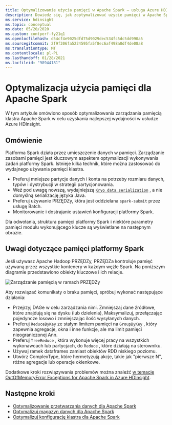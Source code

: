```yaml
---
title: Optymalizowanie użycia pamięci w Apache Spark — usługa Azure HDInsight
description: Dowiedz się, jak zoptymalizować użycie pamięci w Apache Spark w usłudze Azure HDInsight.
ms.service: hdinsight
ms.topic: conceptual
ms.date: 05/20/2020
ms.custom: contperf-fy21q1
ms.openlocfilehash: d54cf4e9025dfd75d9029dec534fc5dc5dd990a5
ms.sourcegitcommit: 2f9f306fa5224595fa5f8ec6af498a0df4de08a8
ms.translationtype: MT
ms.contentlocale: pl-PL
ms.lasthandoff: 01/28/2021
ms.locfileid: "98944181"
---
```

# <a name="memory-usage-optimization-for-apache-spark"></a>Optymalizacja użycia pamięci dla Apache Spark

W tym artykule omówiono sposób optymalizowania zarządzania pamięcią klastra Apache Spark w celu uzyskania najlepszej wydajności w usłudze Azure HDInsight.

## <a name="overview"></a>Omówienie

Platforma Spark działa przez umieszczenie danych w pamięci. Zarządzanie zasobami pamięci jest kluczowym aspektem optymalizacji wykonywania zadań platformy Spark.  Istnieje kilka technik, które można zastosować do wydajnego używania pamięci klastra.

* Preferuj mniejsze partycje danych i konta na potrzeby rozmiaru danych, typów i dystrybucji w strategii partycjonowania.
* Weź pod uwagę nowszą, wydajniejszą [`Kryo data serialization`](https://github.com/EsotericSoftware/kryo) , a nie domyślną serializację języka Java.
* Preferuj używanie PRZĘDZy, która jest oddzielana `spark-submit` przez usługę Batch.
* Monitorowanie i dostrajanie ustawień konfiguracji platformy Spark.

Dla odwołania, struktura pamięci platformy Spark i niektóre parametry pamięci modułu wykonującego klucze są wyświetlane na następnym obrazie.

## <a name="spark-memory-considerations"></a>Uwagi dotyczące pamięci platformy Spark

Jeśli używasz Apache Hadoop PRZĘDZy, PRZĘDZa kontroluje pamięć używaną przez wszystkie kontenery w każdym węźle Spark.  Na poniższym diagramie przedstawiono obiekty kluczowe i ich relacje.

![Zarządzanie pamięcią w ramach PRZĘDZy](./media/apache-spark-perf/apache-yarn-spark-memory.png)

Aby rozwiązać komunikaty o braku pamięci, spróbuj wykonać następujące działania:

* Przejrzyj DAGe w celu zarządzania nimi. Zmniejszaj dane źródłowe, które znajdują się na dysku (lub dzielenia), Maksymalizuj, przełączając pojedyncze losowo i zmniejszając ilość wysyłanych danych.
* Preferuj `ReduceByKey` ze stałym limitem pamięci na `GroupByKey` , który zapewnia agregacje, okna i inne funkcje, ale ma limit pamięci nieograniczonej Ann.
* Preferuj `TreeReduce` , która wykonuje więcej pracy na wszystkich wykonawcach lub partycjach, do `Reduce` , które działają na sterowniku.
* Używaj ramek dataframes zamiast obiektów RDD niskiego poziomu.
* Utwórz ComplexType, które hermetyzują akcje, takie jak "pierwsze N", różne agregacje lub operacje okienkowe.

Dodatkowe kroki rozwiązywania problemów można znaleźć [w temacie OutOfMemoryError Exceptions for Apache Spark in Azure HDInsight](apache-spark-troubleshoot-outofmemory.md).

## <a name="next-steps"></a>Następne kroki

* [Optymalizowanie przetwarzania danych dla Apache Spark](optimize-cluster-configuration.md)
* [Optymalizuj magazyn danych dla Apache Spark](optimize-data-storage.md)
* [Optymalizuj konfigurację klastra dla Apache Spark](optimize-cluster-configuration.md)
